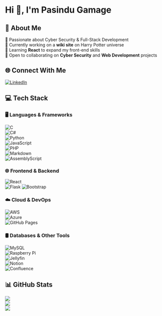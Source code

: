 # Hi 👋, I'm Pasindu Gamage  

## 💫 About Me  
🚀 Passionate about Cyber Security & Full-Stack Development  
🔭 Currently working on a **wiki site** on Harry Potter universe    
🌱 Learning **React** to expand my front-end skills  
👯 Open to collaborating on **Cyber Security** and **Web Development** projects  

## 🌐 Connect With Me  
[![LinkedIn](https://img.shields.io/badge/LinkedIn-%230077B5.svg?logo=linkedin&logoColor=white)](https://linkedin.com/in/pasindugamage208)  

## 💻 Tech Stack  
### 🖥️ Languages & Frameworks  
![C](https://img.shields.io/badge/C-%2300599C.svg?style=flat&logo=c&logoColor=white)  
![C#](https://img.shields.io/badge/C%23-%23239120.svg?style=flat&logo=csharp&logoColor=white)  
![Python](https://img.shields.io/badge/Python-3670A0?style=flat&logo=python&logoColor=ffdd54)  
![JavaScript](https://img.shields.io/badge/JavaScript-%23323330.svg?style=flat&logo=javascript&logoColor=%23F7DF1E)  
![PHP](https://img.shields.io/badge/PHP-%23777BB4.svg?style=flat&logo=php&logoColor=white)  
![Markdown](https://img.shields.io/badge/Markdown-%23000000.svg?style=flat&logo=markdown&logoColor=white)  
![AssemblyScript](https://img.shields.io/badge/AssemblyScript-%23000000.svg?style=flat&logo=assemblyscript&logoColor=white)  

### 🌐 Frontend & Backend  
![React](https://img.shields.io/badge/React-%2320232a.svg?style=flat&logo=react&logoColor=%2361DAFB)  
![Flask](https://img.shields.io/badge/Flask-%23000.svg?style=flat&logo=flask&logoColor=white) 
![Bootstrap](https://img.shields.io/badge/Bootstrap-%238511FA.svg?style=flat&logo=bootstrap&logoColor=white)  

### ☁️ Cloud & DevOps  
![AWS](https://img.shields.io/badge/AWS-%23FF9900.svg?style=flat&logo=amazon-aws&logoColor=white)  
![Azure](https://img.shields.io/badge/Azure-%230072C6.svg?style=flat&logo=microsoft-azure&logoColor=white)       
![GitHub Pages](https://img.shields.io/badge/GitHub%20Pages-121013?style=flat&logo=github&logoColor=white)  

### 🛢️ Databases & Other Tools  
![MySQL](https://img.shields.io/badge/MySQL-4479A1.svg?style=flat&logo=mysql&logoColor=white)  
![Raspberry Pi](https://img.shields.io/badge/RaspberryPi-C51A4A?style=flat&logo=Raspberry-Pi)  
![Jellyfin](https://img.shields.io/badge/Jellyfin-%23000B25.svg?style=flat&logo=Jellyfin&logoColor=00A4DC)  
![Notion](https://img.shields.io/badge/Notion-%23000000.svg?style=flat&logo=notion&logoColor=white)  
![Confluence](https://img.shields.io/badge/Confluence-%23172BF4.svg?style=flat&logo=confluence&logoColor=white)  

## 📊 GitHub Stats  
![](https://github-readme-stats.vercel.app/api?username=Pasindu208&theme=dark&hide_border=false&count_private=true)  
![](https://github-readme-streak-stats.herokuapp.com/?user=Pasindu208&theme=dark&hide_border=false)  
![](https://github-readme-stats.vercel.app/api/top-langs/?username=Pasindu208&theme=dark&hide_border=false&layout=compact)  
